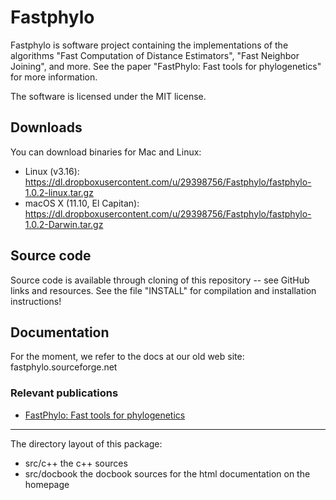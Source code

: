 # Fastphylo #

Fastphylo is software project containing the implementations of the algorithms "Fast Computation of
Distance Estimators", "Fast Neighbor Joining", and more. See the paper "FastPhylo: Fast tools for phylogenetics" for more information.

The software is licensed under the MIT license.


## Downloads ##

You can download binaries for Mac and Linux:
* Linux (v3.16): https://dl.dropboxusercontent.com/u/29398756/Fastphylo/fastphylo-1.0.2-linux.tar.gz
* macOS X (11.10, El Capitan): https://dl.dropboxusercontent.com/u/29398756/Fastphylo/fastphylo-1.0.2-Darwin.tar.gz

## Source code ##

Source code is available through cloning of this repository -- see GitHub links and resources.
See the file "INSTALL" for compilation and installation instructions!

## Documentation ##

For the moment, we refer to the docs at our old web site: fastphylo.sourceforge.net

### Relevant publications

* [FastPhylo: Fast tools for phylogenetics](https://bmcbioinformatics.biomedcentral.com/articles/10.1186/1471-2105-14-334)

-------------------------------------------------------------------------------

The directory layout of this package:

* src/c++       the c++ sources
* src/docbook   the docbook sources for the html documentation on the homepage

